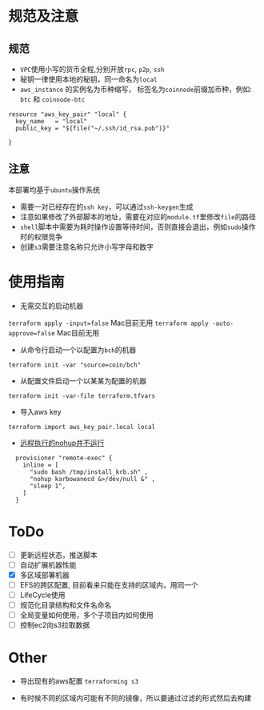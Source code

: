 # 规范及注意

## 规范

* `VPC`使用小写的货币全程,分别开放`rpc`, `p2p`, `ssh`
* 秘钥一律使用本地的秘钥，同一命名为`local`
* `aws_instance` 的实例名为币种缩写， 标签名为`coinnode`前缀加币种，例如: `btc` 和 `coinnode-btc`

```
resource "aws_key_pair" "local" {
  key_name   = "local"
  public_key = "${file("~/.ssh/id_rsa.pub")}"
  
}

```

## 注意
本部署均基于`ubuntu`操作系统

* 需要一对已经存在的`ssh key`，可以通过`ssh-keygen`生成
* 注意如果修改了外部脚本的地址，需要在对应的`module.tf`里修改`file`的路径
* `shell`脚本中需要为耗时操作设置等待时间，否则直接会退出，例如`sudo`操作时的权限竞争
* 创建`s3`需要注意名称只允许小写字母和数字

# 使用指南

* 无需交互的启动机器

`terraform apply -input=false` Mac目前无用
`terraform apply -auto-approve=false` Mac目前无用


* 从命令行启动一个以配置为`bch`的机器

`terraform init -var "source=coin/bch"`

* 从配置文件启动一个以某某为配置的机器

`terraform init -var-file terraform.tfvars`

* 导入aws key

` terraform import aws_key_pair.local local `

* [远程执行的nohup并不运行](https://stackoverflow.com/questions/36207752/how-can-i-start-a-remote-service-using-terraform-provisioning)

```
  provisioner "remote-exec" {
    inline = [
      "sudo bash /tmp/install_krb.sh" ,
      "nohup karbowanecd &>/dev/null &" ,
      "sleep 1",
    ]
  }

```

# ToDo 

- [ ] 更新远程状态，推送脚本
- [ ] 自动扩展机器性能
- [x] 多区域部署机器
- [ ] EFS的跨区配置, 目前看来只能在支持的区域内，用同一个
- [ ] LifeCycle使用
- [ ] 规范化目录结构和文件名命名
- [ ] 全局变量如何使用，多个子项目内如何使用
- [ ] 控制ec2向s3拉取数据

# Other

* 导出现有的aws配置
`terraforming s3 `

* 有时候不同的区域内可能有不同的镜像，所以要通过过滤的形式然后去构建